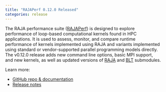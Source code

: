 ```yaml
---
title: "RAJAPerf 0.12.0 Released"
categories: release
---
```


The RAJA performance suite ([RAJAPerf](https://github.com/LLNL/RAJAPerf)) is designed to explore performance of loop-based computational kernels found in HPC applications. It is used to assess, monitor, and compare runtime performance of kernels implemented using RAJA and variants implemented using standard or vendor-supported parallel programming models directly. The v0.12.0 release adds new command line options, basic MPI support, and new kernels, as well as updated versions of [RAJA](https://github.com/LLNL/RAJA) and [BLT](https://github.com/LLNL/blt) submodules.

Learn more:
- [GitHub repo & documentation](https://github.com/LLNL/RAJAPerf)
- [Release notes](https://github.com/LLNL/RAJAPerf/releases/tag/v0.12.0)
